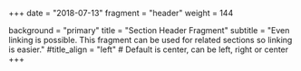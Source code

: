 +++
date = "2018-07-13"
fragment = "header"
weight = 144

background = "primary"
title = "Section Header Fragment"
subtitle = "Even linking is possible. This fragment can be used for related sections so linking is easier."
#title_align = "left" # Default is center, can be left, right or center
+++
